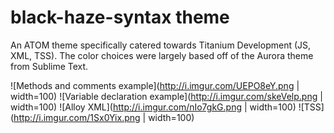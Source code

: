 # black-haze-syntax theme

An ATOM theme specifically catered towards Titanium Development (JS, XML, TSS). The color choices were largely based off of the Aurora theme from Sublime Text.

![Methods and comments example](http://i.imgur.com/UEPO8eY.png | width=100)
![Variable declaration example](http://i.imgur.com/skeVelp.png | width=100)
![Alloy XML](http://i.imgur.com/nIo7gkG.png | width=100)
![TSS](http://i.imgur.com/1Sx0Yix.png | width=100)